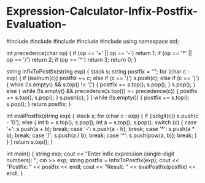 # Expression-Calculator-Infix-Postfix-Evaluation-
#include <iostream>
#include <stack>
#include <cctype>
#include <string>
#include <cmath>
using namespace std;

int precedence(char op) {
    if (op == '+' || op == '-') return 1;
    if (op == '*' || op == '/') return 2;
    if (op == '^') return 3;
    return 0;
}

string infixToPostfix(string exp) {
    stack<char> s;
    string postfix = "";
    for (char c : exp) {
        if (isalnum(c)) postfix += c;
        else if (c == '(') s.push(c);
        else if (c == ')') {
            while (!s.empty() && s.top() != '(') {
                postfix += s.top(); s.pop();
            }
            s.pop();
        } else {
            while (!s.empty() && precedence(s.top()) >= precedence(c)) {
                postfix += s.top(); s.pop();
            }
            s.push(c);
        }
    }
    while (!s.empty()) { postfix += s.top(); s.pop(); }
    return postfix;
}

int evalPostfix(string exp) {
    stack<int> s;
    for (char c : exp) {
        if (isdigit(c)) s.push(c - '0');
        else {
            int b = s.top(); s.pop();
            int a = s.top(); s.pop();
            switch (c) {
                case '+': s.push(a + b); break;
                case '-': s.push(a - b); break;
                case '*': s.push(a * b); break;
                case '/': s.push(a / b); break;
                case '^': s.push(pow(a, b)); break;
            }
        }
    }
    return s.top();
}

int main() {
    string exp;
    cout << "Enter infix expression (single-digit numbers): ";
    cin >> exp;
    string postfix = infixToPostfix(exp);
    cout << "Postfix: " << postfix << endl;
    cout << "Result: " << evalPostfix(postfix) << endl;
}
